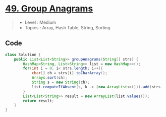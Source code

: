 # [**49. Group Anagrams**](https://leetcode.com/problems/group-anagrams/submissions/1598260843)
> - Level : Medium
> - Topics : Array, Hash Table, String, Sorting

## Code
```java
class Solution {
    public List<List<String>> groupAnagrams(String[] strs) {
        HashMap<String, List<String>> list = new HashMap<>();
        for(int i = 0; i< strs.length; i++){
            char[] ch = strs[i].toCharArray();
            Arrays.sort(ch);
            String s = new String(ch);
            list.computeIfAbsent(s, k -> (new ArrayList<>())).add(strs[i]);
        }
        List<List<String>> result = new ArrayList(list.values());
        return result;
    }
}
```
